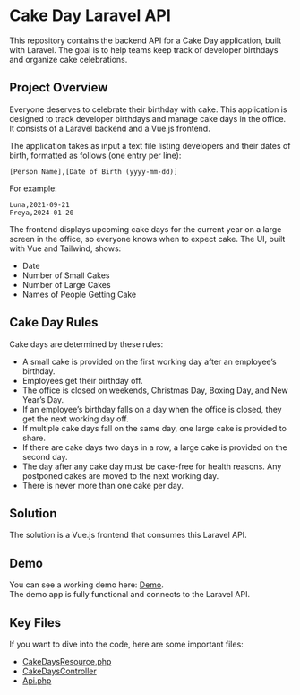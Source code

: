 # Cake Day Laravel API

This repository contains the backend API for a Cake Day application, built with Laravel. The goal is to help teams keep track of developer birthdays and organize cake celebrations.

## Project Overview

Everyone deserves to celebrate their birthday with cake. This application is designed to track developer birthdays and manage cake days in the office. It consists of a Laravel backend and a Vue.js frontend.

The application takes as input a text file listing developers and their dates of birth, formatted as follows (one entry per line):

```
[Person Name],[Date of Birth (yyyy-mm-dd)]
```

For example:
```
Luna,2021-09-21
Freya,2024-01-20
```

The frontend displays upcoming cake days for the current year on a large screen in the office, so everyone knows when to expect cake. The UI, built with Vue and Tailwind, shows:

- Date
- Number of Small Cakes
- Number of Large Cakes
- Names of People Getting Cake

## Cake Day Rules

Cake days are determined by these rules:

- A small cake is provided on the first working day after an employee’s birthday.
- Employees get their birthday off.
- The office is closed on weekends, Christmas Day, Boxing Day, and New Year’s Day.
- If an employee’s birthday falls on a day when the office is closed, they get the next working day off.
- If multiple cake days fall on the same day, one large cake is provided to share.
- If there are cake days two days in a row, a large cake is provided on the second day.
- The day after any cake day must be cake-free for health reasons. Any postponed cakes are moved to the next working day.
- There is never more than one cake per day.

## Solution

The solution is a Vue.js frontend that consumes this Laravel API.

## Demo

You can see a working demo here: [Demo](https://vue.iamtechwriter.com/).  
The demo app is fully functional and connects to the Laravel API.

## Key Files

If you want to dive into the code, here are some important files:

- [CakeDaysResource.php](https://github.com/umernaeem/SoftDevAPI/blob/main/app/Http/Resources/CakeDaysResource.php)
- [CakeDaysController](https://github.com/umernaeem/SoftDevAPI/blob/main/app/Http/Controllers/Api/V1/CakeDaysController.php)
- [Api.php](https://github.com/umernaeem/SoftDevAPI/blob/main/routes/api.php)

